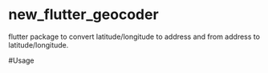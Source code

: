 # new_flutter_geocoder
flutter package to convert latitude/longitude to address and from address to latitude/longitude.

#Usage
